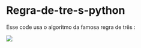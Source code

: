 # Regra-de-tre-s-python

Esse code usa o algoritmo da famosa regra de três :

<img src="content://com.android.chrome.FileProvider/images/screenshot/16608003258491137329391.png">
